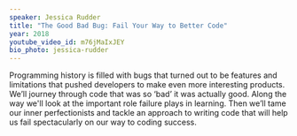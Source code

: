 ```yaml
---
speaker: Jessica Rudder
title: "The Good Bad Bug: Fail Your Way to Better Code"
year: 2018
youtube_video_id: m76jMaIxJEY
bio_photo: jessica-rudder
---
```


<p>Programming history is filled with bugs that turned out to be features and limitations that pushed developers to make even more interesting products. We’ll journey through code that was so ‘bad’ it was actually good. Along the way we&#39;ll look at the important role failure plays in learning. Then we’ll tame our inner perfectionists and tackle an approach to writing code that will help us fail spectacularly on our way to coding success.</p>

